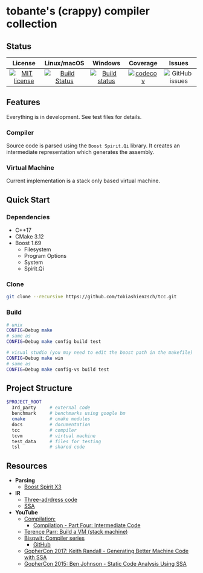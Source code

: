# tobante's (crappy) compiler collection

## Status

|                                                            License                                                             |                                                       Linux/macOS                                                       |                                                                   Windows                                                                    |                                                            Coverage                                                            |                                    Issues                                     |
| :----------------------------------------------------------------------------------------------------------------------------: | :---------------------------------------------------------------------------------------------------------------------: | :------------------------------------------------------------------------------------------------------------------------------------------: | :----------------------------------------------------------------------------------------------------------------------------: | :---------------------------------------------------------------------------: |
| [![MIT license](https://img.shields.io/badge/License-MIT-blue.svg)](https://github.com/tobiashienzsch/tcc/blob/master/LICENSE) | [![Build Status](https://travis-ci.org/tobiashienzsch/tcc.svg?branch=master)](https://travis-ci.org/tobiashienzsch/tcc) | [![Build status](https://ci.appveyor.com/api/projects/status/ggt3ifgoxamvfe53?svg=true)](https://ci.appveyor.com/project/tobiashienzsch/tcc) | [![codecov](https://codecov.io/gh/tobiashienzsch/tcc/branch/master/graph/badge.svg)](https://codecov.io/gh/tobiashienzsch/tcc) | ![GitHub issues](https://img.shields.io/github/issues/tobiashienzsch/tcc.svg) |

## Features

Everything is in development. See test files for details.

### Compiler

Source code is parsed using the `Boost Spirit.Qi` library. It creates an intermediate representation which generates the assembly.

### Virtual Machine

Current implementation is a stack only based virtual machine.

## Quick Start

### Dependencies

- C++17
- CMake 3.12
- Boost 1.69
  - Filesystem
  - Program Options
  - System
  - Spirit.Qi

### Clone

```sh
git clone --recursive https://github.com/tobiashienzsch/tcc.git
```

### Build

```sh
# unix
CONFIG=Debug make
# same as
CONFIG=Debug make config build test

# visual studio (you may need to edit the boost path in the makefile)
CONFIG=Debug make win
# same as
CONFIG=Debug make config-vs build test
```

## Project Structure

```sh
$PROJECT_ROOT
  3rd_party     # external code
  benchmark     # benchmarks using google bm
  cmake         # cmake modules
  docs          # documentation
  tcc           # compiler
  tcvm          # virtual machine
  test_data     # files for testing
  tsl           # shared code
```

## Resources

- **Parsing**
  - [Boost Spirit X3](https://ciere.com/cppnow15/using_x3.pdf)
- **IR**
  - [Three-adrdress code](https://en.wikipedia.org/wiki/Three-address_code)
  - [SSA](https://www.cs.cmu.edu/~fp/courses/15411-f08/lectures/09-ssa.pdf)
- **YouTube**
  - [Compilation:](https://www.youtube.com/watch?v=0A079QpDAzY&list=PLTd6ceoshpreZuklA7RBMubSmhE0OHWh_)
    - [Compilation - Part Four: Intermediate Code](https://www.youtube.com/watch?v=xtouovp9kvQ)
  - [Terence Parr: Build a VM (stack machine)](https://www.youtube.com/watch?v=OjaAToVkoTw&list=LLss9ftQbmdAAgeOgJ0nSoWA&index=3&t=5344s)
  - [Bisqwit: Compiler series](https://www.youtube.com/watch?v=KwpcOYKfXZc&list=PLzLzYGEbdY5n9ITKUqOuRjXkRU5tMW2Sd)
    - [GitHub](https://github.com/bisqwit/compiler_series/tree/master/ep1)
  - [GopherCon 2017: Keith Randall - Generating Better Machine Code with SSA](https://www.youtube.com/watch?v=uTMvKVma5ms)
  - [GopherCon 2015: Ben Johnson - Static Code Analysis Using SSA](https://www.youtube.com/watch?v=D2-gaMvWfQY)
